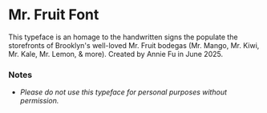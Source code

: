 # Mr. Fruit Font

This typeface is an homage to the handwritten signs the populate the storefronts of Brooklyn's well-loved Mr. Fruit bodegas (Mr. Mango, Mr. Kiwi, Mr. Kale, Mr. Lemon, & more). Created by Annie Fu in June 2025.

### Notes
* _Please do not use this typeface for personal purposes without permission._
